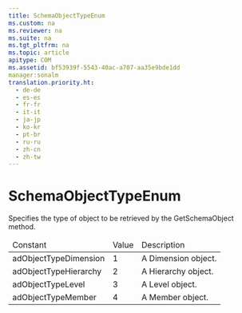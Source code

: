 ```yaml
---
title: SchemaObjectTypeEnum
ms.custom: na
ms.reviewer: na
ms.suite: na
ms.tgt_pltfrm: na
ms.topic: article
apitype: COM
ms.assetid: bf53939f-5543-40ac-a707-aa35e9bde1dd
manager:sonalm
translation.priority.ht: 
  - de-de
  - es-es
  - fr-fr
  - it-it
  - ja-jp
  - ko-kr
  - pt-br
  - ru-ru
  - zh-cn
  - zh-tw
---
```

# SchemaObjectTypeEnum
<?xml version="1.0" encoding="utf-8"?>
<developerReferenceWithoutSyntaxDocument xmlns="http://ddue.schemas.microsoft.com/authoring/2003/5" xmlns:xlink="http://www.w3.org/1999/xlink" xmlns:xsi="http://www.w3.org/2001/XMLSchema-instance" xsi:schemaLocation="http://ddue.schemas.microsoft.com/authoring/2003/5 http://dduestorage.blob.core.windows.net/ddueschema/developer.xsd">
  <introduction>
    <para>Specifies the type of object to be retrieved by the <legacyLink xlink:href="36b754b4-6b17-4dd1-a925-bca46938b7c4">GetSchemaObject</legacyLink> method.</para>
  </introduction>
  <section>
    <content>
      <table xmlns:caps="http://schemas.microsoft.com/build/caps/2013/11">
        <thead>
          <tr>
            <TD>
              <para>Constant</para>
            </TD>
            <TD>
              <para>Value</para>
            </TD>
            <TD>
              <para>Description</para>
            </TD>
          </tr>
        </thead>
        <tbody>
          <tr>
            <TD>
              <para>
              <legacyBold>adObjectTypeDimension</legacyBold>
            </para>
            </TD>
            <TD>
              <para>1</para>
            </TD>
            <TD>
              <para>A <legacyLink xlink:href="66adbbd2-23a3-4c19-a91b-84c31309aa1b">Dimension</legacyLink> object.</para>
            </TD>
          </tr>
          <tr>
            <TD>
              <para>
              <legacyBold>adObjectTypeHierarchy</legacyBold>
            </para>
            </TD>
            <TD>
              <para>2</para>
            </TD>
            <TD>
              <para>A <legacyLink xlink:href="034af340-ac79-494e-ba5e-2b57da1cb9de">Hierarchy</legacyLink> object.</para>
            </TD>
          </tr>
          <tr>
            <TD>
              <para>
              <legacyBold>adObjectTypeLevel</legacyBold>
            </para>
            </TD>
            <TD>
              <para>3</para>
            </TD>
            <TD>
              <para>A <legacyLink xlink:href="37815869-ed30-45fd-9aea-0a986c1b305c">Level</legacyLink> object.</para>
            </TD>
          </tr>
          <tr>
            <TD>
              <para>
              <legacyBold>adObjectTypeMember</legacyBold>
            </para>
            </TD>
            <TD>
              <para>4</para>
            </TD>
            <TD>
              <para>A <legacyLink xlink:href="3dedf755-0741-4c3f-8b4e-bff8ff8809c8">Member</legacyLink> object.</para>
            </TD>
          </tr>
        </tbody>
      </table>
    </content>
  </section>
  <relatedTopics />
</developerReferenceWithoutSyntaxDocument>